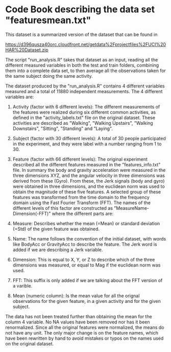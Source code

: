 # Code Book describing the data set "featuresmean.txt"

This dataset is a summarized version of the dataset that can be found in 

https://d396qusza40orc.cloudfront.net/getdata%2Fprojectfiles%2FUCI%20HAR%20Dataset.zip

The script "run_analysis.R" takes that dataset as an input, reading all the different measured variables in both the test and train folders, combining them into a complete data set, to then average all the observations taken for the same subject doing the same activity. 

The dataset produced by the "run_analysis.R" contains 4 different variables measured and a total of 11880 independent measurements. The 4 different variables are:

1. Activity (factor with 6 different levels): The different measurements of the features were realized during six different common activities, as defined in the "activity_labels.txt" file on the original dataset. These activities are described as "Walking", "Walking Upstairs", "Walking Downstairs", "Sitting", "Standing" and "Laying".

2. Subject (factor with 30 different levels): A total of 30 people participated in the experiment, and they were label with a number ranging from 1 to 30.

3. Feature (factor with 66 different levels): The original experiment described all the different features measured in the "features_info.txt" file. In summary the body and gravity acceleration were measured in the three dimensions XYZ, and the angular velocity in three dimensions was derived from these (Gyro). From these, the Jerk signals (body and gyro) were obtained in three dimensions, and the euclidean norm was used to obtain the magnitude of these five features. A selected group of these features was transformed from the time domain to the frequency domain using the Fast Fourier Transform (FFT). The names of the different levels of this factor are constructed as "MeasureName-Dimension(-FFT)" where the different parts are:
  1. Measure: Describes whether the mean (=Mean) or standard deviation (=Std)  of the given feature was obtained.
  2. Name: The name follows the convention of the initial dataset, with words like BodyAcc or GravityAcc to describe the feature. The Jerk word is added if we are describing a Jerk variable.
  3. Dimension: This is equal to X, Y, or Z to describe which of the three dimensions was measured, or equal to Mag if the euclidean norm was used.
  4. FFT: This suffix is only added if we are talking about the FFT version of a varible.

4. Mean (numeric column): Is the mean value for all the orignal observations for the given feature, in a given activity and for the given subject. 

The data has not been treated further than obtaining the mean for the column 4 variable. No NA values have been removed nor has it been renormalized. Since all the original features were normalized, the means do not have any unit. The only major change is on the feature names, which have been rewritten by hand to avoid mistakes or typos on the names used on the original dataset. 
